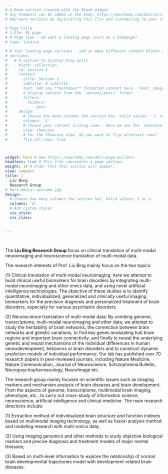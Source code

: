 ```yaml
---
# A Demo section created with the Blank widget.
# Any elements can be added in the body: https://wowchemy.com/docs/writing-markdown-latex/
# Add more sections by duplicating this file and customizing to your requirements.

# Page title
# title: My page
# # Page type - we want a landing page (such as a homepage)
# type: landing

# # Your landing page sections - add as many different content blocks as you like
# sections:
#   # A section to display blog posts
#   - block: collection
#     id: section-1
#     content:
#       title: Section 1
#       subtitle: A subtitle
#       text: Add any **markdown** formatted content here - text, images, videos, galleries - and even HTML code!
#       # Display content from the `content/post/` folder
#       filters:
#         folders:
#           - post
#     design:
#       # Choose how many columns the section has. Valid values: '1' or '2'.
#       columns: '1'
#       # Choose your content listing view - here we use the `showcase` view
#       view: showcase
#       # For the Showcase view, do you want to flip alternate rows?
#       flip_alt_rows: true



widget: hero # See https://wowchemy.com/docs/page-builder/
headless: true # This file represents a page section.
weight: 10 # Order that this section will appear.
view: compact
title: |
  Liu Bing  
  Research Group
# hero_media: welcome.jpg
design:
  # Choose how many columns the section has. Valid values: 1 or 2.
  columns: '2'
  # Add custom styles
  css_style:
  css_class:


---
```


<br>

The **Liu Bing Research Group**  focus on clinical translation of multi-modal neuroimaging and neuroscience translation of multi-modal data.

The research interests of Prof. Liu Bing mainly focus on the two topics:

(1) Clinical translation of multi-modal neuroimaging: here we attempt to build clinical useful biomarkers for brain disorders by integrating multi-modal neuroimaging and other omics data, and using novel artificial intelligence technologies. The objective of these studies is to identify quantitative, individualized, generalized and clinically useful imaging biomarkers for the precision diagnosis and personalized treatment of brain disorders, especially for various psychiatric disorders.

(2) Neuroscience translation of multi-modal data: By combing genome, transcriptome, multi-modal neuroimaging and other data, we attempt to study the heritability of brain networks, the connection between brain networks and genetic variations, to find key genes modulating hub brain regions and important brain connectivity, and finally to reveal the underlying genetic and neural mechanisms of the individual differences in human neurodevelopment, behaviors or brain disorders and to construct dynamic prediction models of individual performance. Our lab has published over 70 research papers in peer-reviewed journals, including Nature Medicine, Nature Communication, Journal of Neuroscience, Schizophrenia Bulletin, Neuropsychopharmacology, NeuroImage etc.


The research group mainly focuses on scientific issues such as imaging markers and mechanism analysis of brain diseases and brain development. From the aspects of genome, transcriptome, multimodal brain imaging, phenotype, etc., to carry out cross-study of information science, neuroscience, artificial intelligence and clinical medicine. The main research directions include:

(1) Extraction method of individualized brain structure and function indexes based on multimodal imaging technology, as well as fusion analysis method and modeling research with multi-omics data;

(2) Using imaging genomics and other methods to study objective biological markers and precise diagnosis and treatment models of major mental illnesses;

(3) Based on multi-level information to explore the relationship  of normal brain developmental trajectories model with development-related brain diseases .

